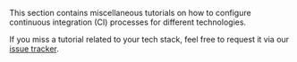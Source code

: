 [//]: # (title: CI Tutorials)
[//]: # (auxiliary-id: CI Tutorials)

This section contains miscellaneous tutorials on how to configure continuous integration (CI) processes for different technologies.

<tip>

If you miss a tutorial related to your tech stack, feel free to request it via our [issue tracker](https://youtrack.jetbrains.com/issues/TW).

</tip>